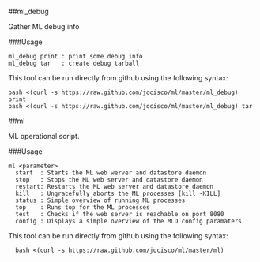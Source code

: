 ##ml_debug

Gather ML debug info

###Usage

```
ml_debug print : print some debug info
ml_debug tar   : create debug tarball
```

This tool can be run directly from github using the following syntax:
```
bash <(curl -s https://raw.github.com/jocisco/ml/master/ml_debug) print 
bash <(curl -s https://raw.github.com/jocisco/ml/master/ml_debug) tar 
```

##ml

ML operational script.

###Usage
```
ml <parameter>
  start  : Starts the ML web werver and datastore daemon
  stop   : Stops the ML web server and datastore daemon
  restart: Restarts the ML web server and datastore daemon
  kill   : Ungracefully aborts the ML processes [kill -KILL]
  status : Simple overview of running ML processes
  top    : Runs top for the ML processes
  test   : Checks if the web server is reachable on port 8080
  config : Displays a simple overview of the MLD config paramaters
```

This tool can be run directly from github using the following syntax:
```
  bash <(curl -s https://raw.github.com/jocisco/ml/master/ml)
```
